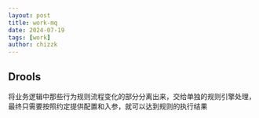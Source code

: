 ```yaml
---
layout: post
title: work-mq
date: 2024-07-19
tags: [work]
author: chizzk
---
```

## Drools
<p>将业务逻辑中那些行为规则流程变化的部分分离出来，交给单独的规则引擎处理，最终只需要按照约定提供配置和入参，就可以达到规则的执行结果</p>
